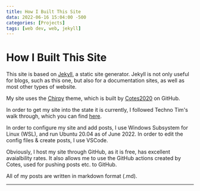 ```yaml
---
title: How I Built This Site
data: 2022-06-16 15:04:00 -500
categories: [Projects]
tags: [web dev, web, jekyll]
---
```


# How I Built This Site

This site is based on [Jekyll](https://jekyllrb.com/), a static site generator. Jekyll is not only useful for blogs, such as this one, but also for a documentation sites, as well as most other types of website. 

My site uses the [Chirpy](yll-theme-chirpy#quick-start) theme, which is built by [Cotes2020](https://github.com/cotes2020) on GitHub.

In order to get my site into the state it is currently, I followed Techno Tim's walk through, which you can find [here](https://www.youtube.com/watch?v=F8iOU1ci19Q).

In order to configure my site and add posts, I use Windows Subsystem for Linux (WSL), and run Ubuntu 20.04 as of June 2022. In order to edit the config files & create posts, I use VSCode. 

Obviously, I host my site through GitHub, as it is free, has excellent avaialbility rates. It also allows me to use the GitHub actions created by Cotes, used for pushing posts etc. to GitHub. 

All of my posts are written in markdown format (.md). 

---